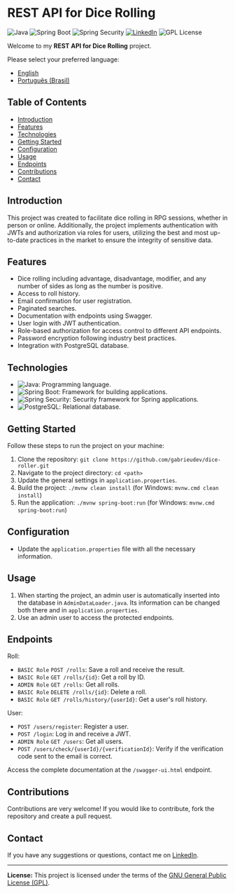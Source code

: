 # REST API for Dice Rolling

![Java](https://img.shields.io/badge/Java-21-orange) ![Spring Boot](https://img.shields.io/badge/Spring%20Boot-3-green) ![Spring Security](https://img.shields.io/badge/Spring%20Security-6-green) [![LinkedIn](https://img.shields.io/badge/Connect%20on-LinkedIn-blue)](https://www.linkedin.com/in/gabrieudev) ![GPL License](https://img.shields.io/badge/License-GPL-blue)

Welcome to my **REST API for Dice Rolling** project.

Please select your preferred language:

- [English](README.md)
- [Português (Brasil)](README.pt-br.md)

## Table of Contents

- [Introduction](#introduction)
- [Features](#features)
- [Technologies](#technologies)
- [Getting Started](#getting-started)
- [Configuration](#configuration)
- [Usage](#usage)
- [Endpoints](#endpoints)
- [Contributions](#contributions)
- [Contact](#contact)

## Introduction

This project was created to facilitate dice rolling in RPG sessions, whether in person or online. Additionally, the project implements authentication with JWTs and authorization via roles for users, utilizing the best and most up-to-date practices in the market to ensure the integrity of sensitive data.

## Features

- Dice rolling including advantage, disadvantage, modifier, and any number of sides as long as the number is positive.
- Access to roll history.
- Email confirmation for user registration.
- Paginated searches.
- Documentation with endpoints using Swagger.
- User login with JWT authentication.
- Role-based authorization for access control to different API endpoints.
- Password encryption following industry best practices.
- Integration with PostgreSQL database.

## Technologies

- ![Java](https://img.shields.io/badge/Java-21-orange): Programming language.
- ![Spring Boot](https://img.shields.io/badge/Spring%20Boot-3-green): Framework for building applications.
- ![Spring Security](https://img.shields.io/badge/Spring%20Security-6-green): Security framework for Spring applications.
- ![PostgreSQL](https://img.shields.io/badge/PostgreSQL-Database-blue): Relational database.

## Getting Started

Follow these steps to run the project on your machine:

1. Clone the repository: `git clone https://github.com/gabrieudev/dice-roller.git`
2. Navigate to the project directory: `cd <path>`
3. Update the general settings in `application.properties`.
4. Build the project: `./mvnw clean install` (for Windows: `mvnw.cmd clean install`)
5. Run the application: `./mvnw spring-boot:run` (for Windows: `mvnw.cmd spring-boot:run`)

## Configuration

- Update the `application.properties` file with all the necessary information.

## Usage

1. When starting the project, an admin user is automatically inserted into the database in `AdminDataLoader.java`. Its information can be changed both there and in `application.properties`.
2. Use an admin user to access the protected endpoints.

## Endpoints

Roll:

- `BASIC Role` `POST /rolls`: Save a roll and receive the result.
- `BASIC Role` `GET /rolls/{id}`: Get a roll by ID.
- `ADMIN Role` `GET /rolls`: Get all rolls.
- `BASIC Role` `DELETE /rolls/{id}`: Delete a roll.
- `BASIC Role` `GET /rolls/history/{userId}`: Get a user's roll history.

User:

- `POST /users/register`: Register a user.
- `POST /login`: Log in and receive a JWT.
- `ADMIN Role` `GET /users`: Get all users.
- `POST /users/check/{userId}/{verificationId}`: Verify if the verification code sent to the email is correct.

Access the complete documentation at the `/swagger-ui.html` endpoint.

## Contributions

Contributions are very welcome! If you would like to contribute, fork the repository and create a pull request.

## Contact

If you have any suggestions or questions, contact me on [LinkedIn](https://www.linkedin.com/in/gabrieudev).

---

**License:** This project is licensed under the terms of the [GNU General Public License (GPL)](LICENSE).